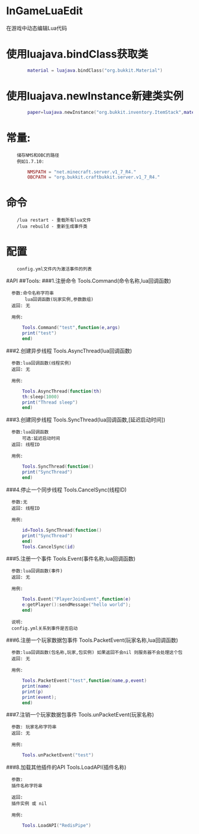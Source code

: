 # InGameLuaEdit
在游戏中动态编辑Lua代码
#		使用luajava.bindClass获取类
```lua
		material = luajava.bindClass("org.bukkit.Material")
```
#		使用luajava.newInstance新建类实例
```lua
		paper=luajava.newInstance("org.bukkit.inventory.ItemStack",material.PAPER)
```
# 常量:
		储存NMS和OBC的路径
		例如1.7.10:
```lua
		NMSPATH = "net.minecraft.server.v1_7_R4."
		OBCPATH = "org.bukkit.craftbukkit.server.v1_7_R4."
```

# 命令
		/lua restart - 重载所有lua文件
		/lua rebuild - 重新生成事件类
# 配置
		config.yml文件内为激活事件的列表

#API 
##Tools:
###1.注册命令
	  Tools.Command(命令名称,lua回调函数)
	  
	  参数:命令名称字符串
	       lua回调函数(玩家实例,参数数组)
	  返回: 无
	  
	  用例:
```lua
	  Tools.Command("test",function(e,args)
	  print("test")
	  end)
```

###2.创建异步线程
	  Tools.AsyncThread(lua回调函数)
	  
	  参数:lua回调函数(线程实例)
	  返回: 无
	  
	  用例:
```lua	  
	  Tools.AsyncThread(function(th)
	  th:sleep(1000)
	  print("Thread sleep")
	  end)
```

###3.创建同步线程
	  Tools.SyncThread(lua回调函数,[延迟启动时间])
	  
	  参数:lua回调函数
	      可选:延迟启动时间
	  返回: 线程ID
	  
	  用例:
```lua
	  Tools.SyncThread(function()
	  print("SyncThread")
	  end)
```

###4.停止一个同步线程
	  Tools.CancelSync(线程ID)
	  
	  参数:无
	  返回: 线程ID
	  
	  用例:
```lua
	  id=Tools.SyncThread(function()
	  print("SyncThread")
	  end)
	  Tools.CancelSync(id)
```

###5.注册一个事件
	  Tools.Event(事件名称,lua回调函数)
	  
	  参数:lua回调函数(事件)
	  返回: 无
	  
	  用例:
```lua
	  Tools.Event("PlayerJoinEvent",function(e)
	  e:getPlayer():sendMessage("hello world");
	  end)
```
	  说明:
	  config.yml关系到事件是否启动

###6.注册一个玩家数据包事件
	  Tools.PacketEvent(玩家名称,lua回调函数)
	  
	  参数:lua回调函数(包名称,玩家,包实例) 如果返回不会nil 则服务器不会处理这个包
	  返回: 无
	  
	  用例:
```lua
	  Tools.PacketEvent("test",function(name,p,event)
	  print(name)
	  print(p)
	  print(event);
	  end)
```

###7.注销一个玩家数据包事件
	  Tools.unPacketEvent(玩家名称)
	  
	  参数: 玩家名称字符串
	  返回: 无
	  
	  用例:
```lua
	  Tools.unPacketEvent("test")
```

###8.加载其他插件的API
	  Tools.LoadAPI(插件名称)
	  
	  参数: 
	  插件名称字符串
	  
	  返回: 
	  插件实例 或 nil
	  
	  用例:
```lua
	  Tools.LoadAPI("RedisPipe")
```





